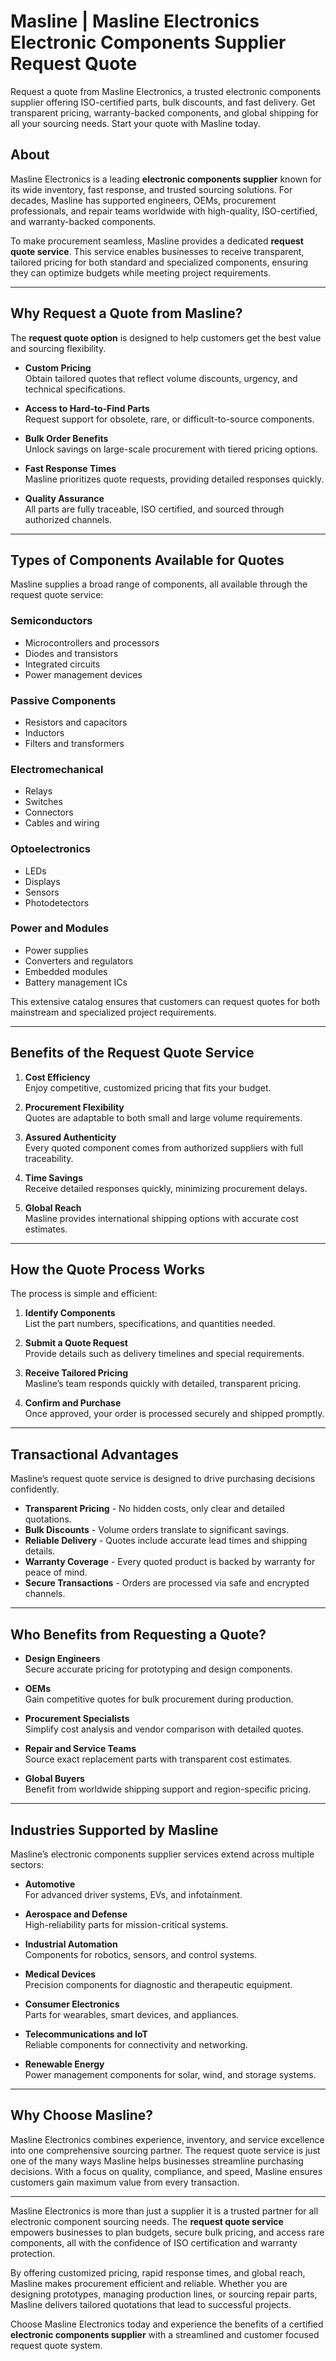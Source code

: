 # Masline | Masline Electronics Electronic Components Supplier Request Quote
Request a quote from Masline Electronics, a trusted electronic components supplier offering ISO-certified parts, bulk discounts, and fast delivery. Get transparent pricing, warranty-backed components, and global shipping for all your sourcing needs. Start your quote with Masline today.

## About
Masline Electronics is a leading **electronic components supplier** known for its wide inventory, fast response, and trusted sourcing solutions. For decades, Masline has supported engineers, OEMs, procurement professionals, and repair teams worldwide with high-quality, ISO-certified, and warranty-backed components.  

To make procurement seamless, Masline provides a dedicated **request quote service**. This service enables businesses to receive transparent, tailored pricing for both standard and specialized components, ensuring they can optimize budgets while meeting project requirements.  

---

## Why Request a Quote from Masline?

The **request quote option** is designed to help customers get the best value and sourcing flexibility.  

- **Custom Pricing**  
  Obtain tailored quotes that reflect volume discounts, urgency, and technical specifications.  

- **Access to Hard-to-Find Parts**  
  Request support for obsolete, rare, or difficult-to-source components.  

- **Bulk Order Benefits**  
  Unlock savings on large-scale procurement with tiered pricing options.  

- **Fast Response Times**  
  Masline prioritizes quote requests, providing detailed responses quickly.  

- **Quality Assurance**  
  All parts are fully traceable, ISO certified, and sourced through authorized channels.  

---

## Types of Components Available for Quotes

Masline supplies a broad range of components, all available through the request quote service:  

### Semiconductors
- Microcontrollers and processors  
- Diodes and transistors  
- Integrated circuits  
- Power management devices  

### Passive Components
- Resistors and capacitors  
- Inductors  
- Filters and transformers  

### Electromechanical
- Relays  
- Switches  
- Connectors  
- Cables and wiring  

### Optoelectronics
- LEDs  
- Displays  
- Sensors  
- Photodetectors  

### Power and Modules
- Power supplies  
- Converters and regulators  
- Embedded modules  
- Battery management ICs  

This extensive catalog ensures that customers can request quotes for both mainstream and specialized project requirements.  

---

## Benefits of the Request Quote Service

1. **Cost Efficiency**  
   Enjoy competitive, customized pricing that fits your budget.  

2. **Procurement Flexibility**  
   Quotes are adaptable to both small and large volume requirements.  

3. **Assured Authenticity**  
   Every quoted component comes from authorized suppliers with full traceability.  

4. **Time Savings**  
   Receive detailed responses quickly, minimizing procurement delays.  

5. **Global Reach**  
   Masline provides international shipping options with accurate cost estimates.  

---

## How the Quote Process Works

The process is simple and efficient:  

1. **Identify Components**  
   List the part numbers, specifications, and quantities needed.  

2. **Submit a Quote Request**  
   Provide details such as delivery timelines and special requirements.  

3. **Receive Tailored Pricing**  
   Masline’s team responds quickly with detailed, transparent pricing.  

4. **Confirm and Purchase**  
   Once approved, your order is processed securely and shipped promptly.  

---

## Transactional Advantages

Masline’s request quote service is designed to drive purchasing decisions confidently.  

- **Transparent Pricing** - No hidden costs, only clear and detailed quotations.  
- **Bulk Discounts** - Volume orders translate to significant savings.  
- **Reliable Delivery** - Quotes include accurate lead times and shipping details.  
- **Warranty Coverage** - Every quoted product is backed by warranty for peace of mind.  
- **Secure Transactions** - Orders are processed via safe and encrypted channels.  

---

## Who Benefits from Requesting a Quote?

- **Design Engineers**  
  Secure accurate pricing for prototyping and design components.  

- **OEMs**  
  Gain competitive quotes for bulk procurement during production.  

- **Procurement Specialists**  
  Simplify cost analysis and vendor comparison with detailed quotes.  

- **Repair and Service Teams**  
  Source exact replacement parts with transparent cost estimates.  

- **Global Buyers**  
  Benefit from worldwide shipping support and region-specific pricing.  

---

## Industries Supported by Masline

Masline’s electronic components supplier services extend across multiple sectors:  

- **Automotive**  
  For advanced driver systems, EVs, and infotainment.  

- **Aerospace and Defense**  
  High-reliability parts for mission-critical systems.  

- **Industrial Automation**  
  Components for robotics, sensors, and control systems.  

- **Medical Devices**  
  Precision components for diagnostic and therapeutic equipment.  

- **Consumer Electronics**  
  Parts for wearables, smart devices, and appliances.  

- **Telecommunications and IoT**  
  Reliable components for connectivity and networking.  

- **Renewable Energy**  
  Power management components for solar, wind, and storage systems.  

---

## Why Choose Masline?

Masline Electronics combines experience, inventory, and service excellence into one comprehensive sourcing partner. The request quote service is just one of the many ways Masline helps businesses streamline purchasing decisions. With a focus on quality, compliance, and speed, Masline ensures customers gain maximum value from every transaction.  

---

Masline Electronics is more than just a supplier it is a trusted partner for all electronic component sourcing needs. The **request quote service** empowers businesses to plan budgets, secure bulk pricing, and access rare components, all with the confidence of ISO certification and warranty protection.  

By offering customized pricing, rapid response times, and global reach, Masline makes procurement efficient and reliable. Whether you are designing prototypes, managing production lines, or sourcing repair parts, Masline delivers tailored quotations that lead to successful projects.  

Choose Masline Electronics today and experience the benefits of a certified **electronic components supplier** with a streamlined and customer focused request quote system.  
